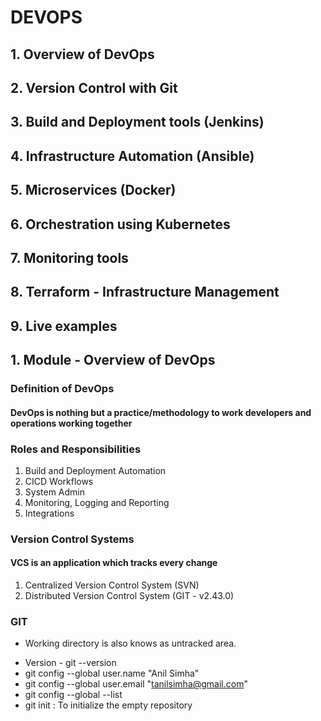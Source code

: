 # DEVOPS

## 1. Overview of DevOps

## 2. Version Control with Git

## 3. Build and Deployment tools (Jenkins)

## 4. Infrastructure Automation (Ansible)

## 5. Microservices (Docker)

## 6. Orchestration using Kubernetes

## 7. Monitoring tools

## 8. Terraform - Infrastructure Management

## 9. Live examples

## 1. Module - Overview of DevOps

### Definition of DevOps

#### DevOps is nothing but a practice/methodology to work developers and operations working together

### Roles and Responsibilities

1. Build and Deployment Automation
2. CICD Workflows
3. System Admin
4. Monitoring, Logging and Reporting
5. Integrations

### Version Control Systems

#### VCS is an application which tracks every change

1. Centralized Version Control System (SVN)
2. Distributed Version Control System (GIT - v2.43.0)

### GIT

* Working directory is also knows as untracked area.

- Version - git --version
- git config --global user.name "Anil Simha"
- git config --global user.email "<tanilsimha@gmail.com>"
- git config --global --list
- git init : To initialize the empty repository
